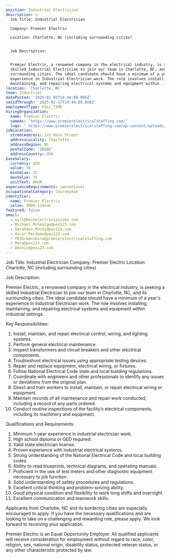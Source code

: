 ```yaml
---
position: Industrial Electrician
description: >-
  Job Title: Industrial Electrician

  Company: Premier Electric

  Location: Charlotte, NC (including surrounding cities)


  Job Description:


  Premier Electric, a renowned company in the electrical industry, is seeking a
  skilled Industrial Electrician to join our team in Charlotte, NC, and its
  surrounding cities. The ideal candidate should have a minimum of a year's
  experience in Industrial Electrician work. The role involves installing,
  maintaining, and repairing electrical systems and equipment within ...
location: 'Charlotte, NC'
team: Industrial
datePosted: '2025-01-05T14:44:00.066Z'
validThrough: '2025-02-17T14:44:00.066Z'
employmentType: FULL_TIME
hiringOrganization:
  name: Premier Electric
  sameAs: 'https://www.premierelectricalstaffing.com/'
  logo: ' https://www.premierelectricalstaffing.com/wp-content/uploads/2020/05/Premier-Electrical-Staffing-logo.png'
jobLocation:
  streetAddress: 123 Main Street
  addressLocality: Charlotte
  addressRegion: NC
  postalCode: '28202'
  addressCountry: USA
baseSalary:
  currency: USD
  value: 30
  minValue: 25
  maxValue: 35
  unitText: HOUR
experienceRequirements: seniorLevel
occupationalCategory: Journeyman
identifier:
  name: Premier Electric
  value: INDU-524swe
featured: false
email:
  - will@bestelectricianjobs.com
  - Michael.Mckeaige@pes123.com
  - Sarahann.Moody@pes123.com
  - Oscar.Perdomo@pes123.com
  - PESGreensboro@premierelectricalstaffing.com
  - Mary@pes123.com
  - Dennis@pes123.com
---
```




Job Title: Industrial Electrician
Company: Premier Electric
Location: Charlotte, NC (including surrounding cities)

Job Description:

Premier Electric, a renowned company in the electrical industry, is seeking a skilled Industrial Electrician to join our team in Charlotte, NC, and its surrounding cities. The ideal candidate should have a minimum of a year's experience in Industrial Electrician work. The role involves installing, maintaining, and repairing electrical systems and equipment within industrial settings. 

Key Responsibilities:

1. Install, maintain, and repair electrical control, wiring, and lighting systems.
2. Perform general electrical maintenance.
3. Inspect transformers and circuit breakers and other electrical components.
4. Troubleshoot electrical issues using appropriate testing devices.
5. Repair and replace equipment, electrical wiring, or fixtures.
6. Follow National Electrical Code state and local building regulations.
7. Coordinate with engineers and other professionals to identify any issues or deviations from the original plan.
8. Direct and train workers to install, maintain, or repair electrical wiring or equipment.
9. Maintain records of all maintenance and repair work conducted, including a record of any parts ordered.
10. Conduct routine inspections of the facility’s electrical components, including its machinery and equipment.

Qualifications and Requirements:

1. Minimum 1-year experience in industrial electrician work.
2. High school diploma or GED required.
3. Valid state electrician license.
4. Proven experience with industrial electrical systems.
5. Strong understanding of the National Electrical Code and local building codes.
6. Ability to read blueprints, technical diagrams, and operating manuals.
7. Proficient in the use of test meters and other diagnostic equipment necessary to job function.
8. Solid understanding of safety procedures and regulations.
9. Excellent critical thinking and problem-solving ability.
10. Good physical condition and flexibility to work long shifts and overnight.
11. Excellent communication and teamwork skills.

Applicants from Charlotte, NC and its bordering cities are especially encouraged to apply. If you have the necessary qualifications and are looking to take on a challenging and rewarding role, please apply. We look forward to receiving your application. 

Premier Electric is an Equal Opportunity Employer. All qualified applicants will receive consideration for employment without regard to race, color, religion, sex, national origin, disability status, protected veteran status, or any other characteristic protected by law.
